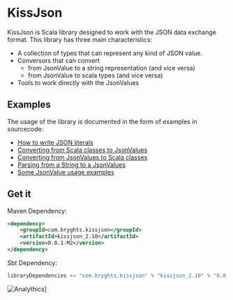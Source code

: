 KissJson
========

KissJson is Scala library designed to work with the JSON data exchange format. This library has three main characteristics:

* A collection of types that can represent any kind of JSON value.
* Conversors that can convert
    * from JsonValue to a string representation (and vice versa)
    * from JsonValue to scala types (and vice versa)
* Tools to work directly with the JsonValues

Examples
--------

The usage of the library is documented in the form of examples in sourcecode:

* [How to write JSON literals](https://github.com/marcesquerra/KissJson/blob/master/samples/bright/samples/JsonLiteral.scala)
* [Converting from Scala classes to JsonValues](https://github.com/marcesquerra/KissJson/blob/master/samples/bright/samples/JsonEncoder.scala)
* [Converting from JsonValues to Scala classes](https://github.com/marcesquerra/KissJson/blob/master/samples/bright/samples/JsonDecoder.scala)
* [Parsing from a String to a JsonValues](https://github.com/marcesquerra/KissJson/blob/master/samples/bright/samples/JsonParser.scala)
* [Some JsonValue usage examples](https://github.com/marcesquerra/KissJson/blob/master/samples/bright/samples/JsonUsage.scala)


Get it
------

Maven Dependency:

```xml
<dependency>
    <groupId>com.bryghts.kissjson</groupId>
    <artifactId>kissjson_2.10</artifactId>
    <version>0.0.1-M2</version>
</dependency>
```

Sbt Dependency:

```scala
libraryDependencies += "com.bryghts.kissjson" % "kissjson_2.10" % "0.0.1-M2"
```

![Analythics](http://nojsstats.appspot.com/UA-31897016-1/github.com/marcesquerra/kissjson)]
